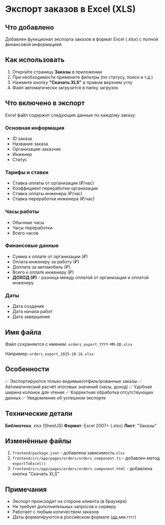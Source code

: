 # Экспорт заказов в Excel (XLS)

## Что добавлено

Добавлен функционал экспорта заказов в формат Excel (.xlsx) с полной финансовой информацией.

## Как использовать

1. Откройте страницу **Заказы** в приложении
2. При необходимости примените фильтры (по статусу, поиск и т.д.)
3. Нажмите кнопку **"Скачать XLS"** в правом верхнем углу
4. Файл автоматически загрузится в папку загрузок

## Что включено в экспорт

Excel файл содержит следующие данные по каждому заказу:

### Основная информация
- ID заказа
- Название заказа
- Организация-заказчик
- Инженер
- Статус

### Тарифы и ставки
- Ставка оплаты от организации (₽/час)
- Коэффициент переработки организации
- Ставка оплаты инженера (₽/час)
- Ставка переработки инженера (₽/час)

### Часы работы
- Обычные часы
- Часы переработки
- Всего часов

### Финансовые данные
- Сумма к оплате от организации (₽)
- Оплата инженеру за работу (₽)
- Доплата за автомобиль (₽)
- Всего к оплате инженеру (₽)
- **ДОХОД (₽)** - разница между оплатой от организации и оплатой инженеру

### Даты
- Дата создания
- Дата начала работ
- Дата завершения

## Имя файла

Файл сохраняется с именем: `orders_export_YYYY-MM-DD.xlsx`

Например: `orders_export_2025-10-16.xlsx`

## Особенности

✅ Экспортируются только видимые/отфильтрованные заказы
✅ Автоматический расчёт итоговых значений (часы, доход)
✅ Удобная ширина колонок для чтения
✅ Корректная обработка отсутствующих данных
✅ Уведомление об успешном экспорте

## Технические детали

**Библиотека**: xlsx (SheetJS)
**Формат**: Excel 2007+ (.xlsx)
**Лист**: "Заказы"

## Изменённые файлы

1. `frontend/package.json` - добавлена зависимость `xlsx`
2. `frontend/src/app/pages/orders/orders.component.ts` - добавлен метод `exportToExcel()`
3. `frontend/src/app/pages/orders/orders.component.html` - добавлена кнопка "Скачать XLS"

## Примечания

- Экспорт происходит на стороне клиента (в браузере)
- Не требует дополнительных запросов к серверу
- Работает с любым количеством заказов
- Даты форматируются в российском формате (дд.мм.гггг)

